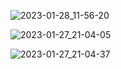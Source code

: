 ![2023-01-28_11-56-20](https://user-images.githubusercontent.com/106119951/215273382-a47c07ad-2121-42bf-af9b-ee08714d95ca.png)


![2023-01-27_21-04-05](https://user-images.githubusercontent.com/106119951/215228258-c2404a96-dd37-41ce-b725-cc4bbfbcc552.png)

![2023-01-27_21-04-37](https://user-images.githubusercontent.com/106119951/215228271-a6dc8b2d-1bd2-4301-b356-660faa329f0a.png)
